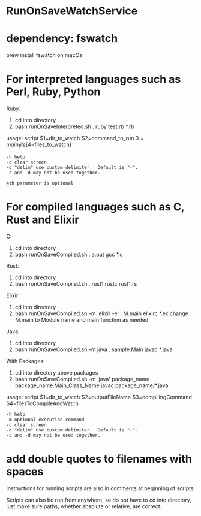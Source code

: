 # RunOnSaveWatchService

# dependency: fswatch

brew install fswatch on macOs


# For interpreted languages such as Perl, Ruby, Python
Ruby:
1. cd into directory
2. bash runOnSaveInterpreted.sh . ruby test.rb *.rb

usage:
	script $1=dir_to_watch $2=command_to_run $3=main_file [$4=files_to_watch]

	-h help
	-c clear screen
	-d "delim" use custom delimiter.  Default is "-".
	-c and -d may not be used together.

	4th parameter is optional

# For compiled languages such as C, Rust and Elixir
C:
1. cd into directory
2. bash runOnSaveCompiled.sh . a.out gcc *.c

Rust:
1. cd into directory
2. bash runOnSaveCompiled.sh . rust1 rustc rust1.rs 

Elixir:
1. cd into directory
2. bash runOnSaveCompiled.sh -m 'elixir -e' . M.main elixirc *.ex 
	change M.main to Module name and main function as needed

Java:
1. cd into directory
2. bash runOnSaveCompiled.sh -m java . sample.Main javac *.java 

With Packages:
1. cd into directory above packages
2. bash runOnSaveCompiled.sh -m 'java' package_name package_name.Main_Class_Name javac package_name/*.java

usage:
	script $1=dir_to_watch $2=outputFileName $3=compilingCommand $4=filesToCompileAndWatch

	-h help
	-m optional execution command
	-c clear screen
	-d "delim" use custom delimiter.  Default is "-".
	-c and -d may not be used together.


# add double quotes to filenames with spaces

Instructions for running scripts are also in comments at beginning of scripts.

Scripts can also be run from anywhere, so do not have to cd into directory, just make sure paths, whether absolute or relative, are correct.
